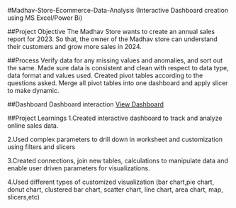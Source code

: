 #Madhav-Store-Ecommerce-Data-Analysis (Interactive Dashboard creation using MS Excel/Power Bi)

##Project Objective
The Madhav Store wants to create an annual sales report for 2023. So that, the owner of the Madhav store can understand their customers and grow more sales in 2024.

##Process
Verify data for any missing values and anomalies, and sort out the same.
Made sure data is consistent and clean with respect to data type, data format and values used.
Created pivot tables according to the questions asked.
Merge all pivot tables into one dashboard and apply slicer to make dynamic.

##Dashboard
Dashboard interaction <A href ="https://github.com/2305janhvi/Data-Analysis-Dashboard/blob/main/Screenshot%202025-02-16%20154052.png">View Dashboard</a>

##Project Learnings 
1.Created interactive dashboard to track and analyze online sales data.

2.Used complex parameters to drill down in worksheet and customization using filters and slicers

3.Created connections, join new tables, calculations to manipulate data and enable user driven parameters for visualizations.

4.Used different types of customized visualization (bar chart,pie chart, donut chart, clustered bar chart, scatter chart, line chart, area chart, map, slicers,etc)

